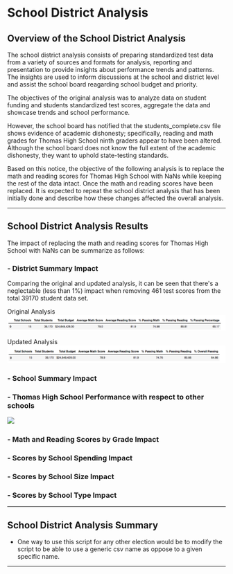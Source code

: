 # School District Analysis

## Overview of the School District Analysis

The school district analysis consists of preparing standardized test data from a variety of sources and formats for analysis, reporting and presentation to provide insights about performance trends and patterns. The insights are used to inform discussions at the school and district level and assist the school board reagarding school budget and priority. 

The objectives of the original analysis was to analyze data on student funding and students standardized test scores, aggregate the data and showcase trends and school performance.

However, the school board has notified that the students_complete.csv file shows evidence of academic dishonesty; specifically, reading and math grades for Thomas High School ninth graders appear to have been altered. Although the school board does not know the full extent of the academic dishonesty, they want to uphold state-testing standards. 

Based on this notice, the objective of the following analysis is to replace the math and reading scores for Thomas High School with NaNs while keeping the rest of the data intact. Once the math and reading scores have been replaced. It is expected to repeat the school district analysis that has been initially done and describe how these changes affected the overall analysis. 

---
## School District Analysis Results

The impact of replacing the math and reading scores for Thomas High School with NaNs can be summarize as follows:

### - District Summary Impact

  Comparing the original and updated analysis, it can be seen that there's a neglectable (less than 1%) impact when removing 461 test scores from the    total 39170 student data set.  

  Original Analysis 
![](Images/School_District_Original_Analysis.png)

  Updated Analysis
![](Images/School_District_Updated_Analysis.png)


	
### - School Summary Impact



### - Thomas High School Performance with respect to other schools


![](Images/Total_Votes.png)

### - Math and Reading Scores by Grade Impact



### - Scores by School Spending Impact


### - Scores by School Size Impact



### - Scores by School Type Impact
 



---
## School District Analysis Summary

* One way to use this script for any other election would be to modify the script to be able to use a generic csv name as oppose to a given specific name.


---
